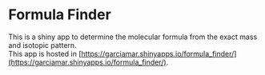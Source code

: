 # Formula Finder
This is a shiny app to determine the molecular formula from the exact mass and isotopic pattern.  
This app is hosted in [https://garciamar.shinyapps.io/formula_finder/](https://garciamar.shinyapps.io/formula_finder/).
